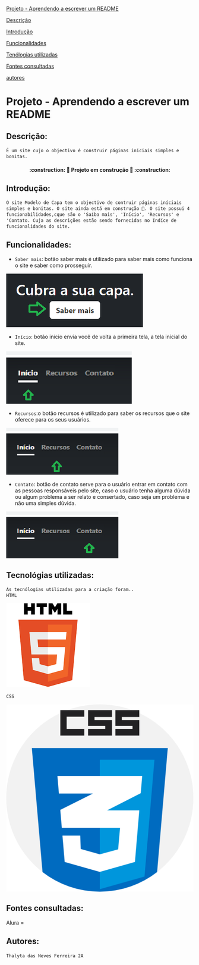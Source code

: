 [Projeto - Aprendendo a escrever um README](#projeto---aprendendo-a-escrever-um-readme) 

[Descrição](#descri%C3%A7%C3%A3o)   

[Introdução](#introdu%C3%A7%C3%A3o)   

[Funcionalidades](#funcionalidades)   

[Tenólogias utilizadas](#tecnol%C3%B3gias-utilizadas)   

[Fontes consultadas](#fontes-consultadas)  

[autores](#autores)  
# Projeto - Aprendendo a escrever um README 

## Descrição:

    É um site cujo o objectivo é construir páginas iniciais simples e bonitas.

<h4 align="center">
    :construction: 🚧 Projeto em construção 🚧 :construction:
</h4>

## Introdução: 

    O site Modelo de Capa tem o objectivo de contruir páginas iníciais simples e bonitas. O site ainda está em construção 🚧. O site possui 4 funcionabilidades,cque são o 'Saíba mais', 'Início', 'Recursos' e 'Contato. Cuja as descrições estão sendo fornecidas no Indíce de funcionalidades do site.

## Funcionalidades:

- `Saber mais`: botão saber mais é utilizado para saber mais como funciona o site e saber como prosseguir.

 ![image info](_img/sabermais.png)

- `Início`: botão início envia você de volta a primeira tela, a tela inícial do site.

 ![image info](_img/Início.png)

- `Recursos`:o botão recursos é utilizado para saber os recursos que o site oferece para os seus usuários.

 ![image info](_img/recursos.png)

- `Contato`: botão de contato serve para o usuário entrar em contato com as pessoas responsáveis pelo site, caso o usuário tenha alguma dúvida ou algum problema a ser relato e consertado, caso seja um problema e não uma simples dúvida.

 ![image info](_img/contato.png)


## Tecnológias utilizadas:

    As tecnólogias utilizadas para a criação foram..
    HTML      
![image info](_img/html.png)

    CSS
   ![image info](_img/css.png)
## Fontes consultadas:

Alura =

## Autores:

    Thalyta das Neves Ferreira 2A 